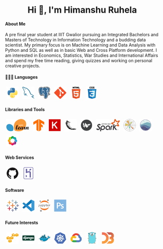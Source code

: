 <h1 align="center">Hi 👋, I'm Himanshu Ruhela</h1>

#### About Me

A pre final year student at IIIT Gwalior pursuing an Integrated Bachelors and Masters of Technology in Information Technology and a budding data scientist. My primary focus is on Machine Learning and Data Analysis with Python and SQL as well as in basic Web and Cross Platform development.
I am interested in Economics, Statistics, War Studies and International Affairs and spend my free time reading, giving quizzes and working on personal creative projects.

#### 👨🏻‍💻 Languages <br />
<p align="left">
  <img src="https://raw.githubusercontent.com/verdantfire/verdantfire/main/assets/python_icon.svg" height="40" style="vertical-align:down; margin:4px">
  <!--<img src="https://raw.githubusercontent.com/verdantfire/verdantfire/main/assets/sql_icon.png" height="40" style="vertical-align:down; margin:4px">-->
  <img src="https://raw.githubusercontent.com/verdantfire/verdantfire/main/assets/mysql_icon.svg" height="40" style="vertical-align:down; margin:4px">
<img src="https://raw.githubusercontent.com/verdantfire/verdantfire/main/assets/postgresql_icon.svg" height="40" style="vertical-align:down; margin:4px">
<img src="https://raw.githubusercontent.com/verdantfire/verdantfire/main/assets/git_icon.svg" height="40" style="vertical-align:down; margin:4px">
<img src="https://raw.githubusercontent.com/verdantfire/verdantfire/main/assets/html5_icon.svg" height="40" style="vertical-align:down; margin:4px">
<img src="https://raw.githubusercontent.com/verdantfire/verdantfire/main/assets/css3_icon.svg" height="40" style="vertical-align:down; margin:4px">
</p>

#### Libraries and Tools
<p align="left">
<img src="https://raw.githubusercontent.com/verdantfire/verdantfire/main/assets/scikit_learn_icon.svg" height="40" style="vertical-align:down; margin:4px">
<img src="https://raw.githubusercontent.com/verdantfire/verdantfire/main/assets/tensorflow_icon.svg" height="40" style="vertical-align:down; margin:4px">
<img src="https://raw.githubusercontent.com/verdantfire/verdantfire/main/assets/keras_icon.svg" height="40" style="vertical-align:down; margin:4px">

<img src="https://raw.githubusercontent.com/verdantfire/verdantfire/main/assets/flask_icon.svg" height="40" style="vertical-align:down; margin:4px">
<img src="https://raw.githubusercontent.com/verdantfire/verdantfire/main/assets/kivy_icon.png" height="40" style="vertical-align:down; margin:4px">

<img src="https://raw.githubusercontent.com/verdantfire/verdantfire/main/assets/apache_spark_icon.svg" height="40" style="vertical-align:down; margin:4px">

<img src="https://raw.githubusercontent.com/verdantfire/verdantfire/main/assets/matplotlib_icon.svg" height="40" style="vertical-align:down; margin:4px">
<img src="https://raw.githubusercontent.com/verdantfire/verdantfire/main/assets/seaborn_icon.svg" height="40" style="vertical-align:down; margin:4px">
<img src="https://raw.githubusercontent.com/verdantfire/verdantfire/main/assets/bokeh_icon.png" height="40" style="vertical-align:down; margin:4px">

</p>

#### Web Services
<p align="left">
<img src="https://raw.githubusercontent.com/verdantfire/verdantfire/main/assets/github_icon.svg" height="40" style="vertical-align:down; margin:4px">
<img src="https://raw.githubusercontent.com/verdantfire/verdantfire/main/assets/heroku_icon.svg" height="40" style="vertical-align:down; margin:4px">

</p>

#### Software
<p align='left'>
<img src="https://raw.githubusercontent.com/verdantfire/verdantfire/main/assets/tableau_icon.svg" height="40" style="vertical-align:down; margin:4px">
<img src="https://raw.githubusercontent.com/verdantfire/verdantfire/main/assets/vscode_icon.svg" height="40" style="vertical-align:down; margin:4px">
<img src="https://raw.githubusercontent.com/verdantfire/verdantfire/main/assets/jupyter_icon.svg" height="40" style="vertical-align:down; margin:4px">
<img src="https://raw.githubusercontent.com/verdantfire/verdantfire/main/assets/photoshop_icon.svg" height="40" style="vertical-align:down; margin:4px">
</p>

#### Future Interests
<p align="left">
<img src="https://raw.githubusercontent.com/verdantfire/verdantfire/main/assets/amazonwebservices_icon.svg" height="40" style="vertical-align:down; margin:4px">
<img src="https://raw.githubusercontent.com/verdantfire/verdantfire/main/assets/django_icon.svg" height="40" style="vertical-align:down; margin:4px">
<img src="https://raw.githubusercontent.com/verdantfire/verdantfire/main/assets/docker_icon.svg" height="40" style="vertical-align:down; margin:4px">
<img src="https://raw.githubusercontent.com/verdantfire/verdantfire/main/assets/kubernetes_icon.svg" height="40" style="vertical-align:down; margin:4px">
<img src="https://raw.githubusercontent.com/verdantfire/verdantfire/main/assets/googlecloud_icon.svg" height="40" style="vertical-align:down; margin:4px">
<img src="https://raw.githubusercontent.com/verdantfire/verdantfire/main/assets/go_icon.svg" height="40" style="vertical-align:down; margin:4px">
<img src="https://raw.githubusercontent.com/verdantfire/verdantfire/main/assets/d3js_icon.svg" height="40" style="vertical-align:down; margin:4px">

</p>

<!--##### Interests
<p align='left'>
MUN : <img src="https://raw.githubusercontent.com/verdantfire/verdantfire/main/assets/un_icon.svg" height="40" style="vertical-align:down; margin:4px">
Case Study : <img src="https://raw.githubusercontent.com/verdantfire/verdantfire/main/assets/case_study_icon.png" height="40" style="vertical-align:down; margin:4px">
Insight Generation : <img src="https://raw.githubusercontent.com/verdantfire/verdantfire/main/assets/insight_icon.png" height="40" style="vertical-align:down; margin:4px">
Research : <img src="https://raw.githubusercontent.com/verdantfire/verdantfire/main/assets/research_icon.png" height="40" style="vertical-align:down; margin:4px">
War Studies and Military History : 
Writing : <img src="https://raw.githubusercontent.com/verdantfire/verdantfire/main/assets/writing_icon.png" height="40" style="vertical-align:down; margin:4px">

</p>

<img src="https://raw.githubusercontent.com/verdantfire/verdantfire/main/assets/cplusplus_icon.svg" height="40" style="vertical-align:down; margin:4px">
<img src="https://raw.githubusercontent.com/verdantfire/verdantfire/main/assets/c_icon.svg" height="40" style="vertical-align:down; margin:4px">
<img src="https://raw.githubusercontent.com/verdantfire/verdantfire/main/assets/facebook_icon.svg" height="40" style="vertical-align:down; margin:4px">
<img src="https://raw.githubusercontent.com/verdantfire/verdantfire/main/assets/firefox_icon.svg" height="40" style="vertical-align:down; margin:4px">
<img src="https://raw.githubusercontent.com/verdantfire/verdantfire/main/assets/google_icon.svg" height="40" style="vertical-align:down; margin:4px">
<img src="https://raw.githubusercontent.com/verdantfire/verdantfire/main/assets/linux_icon.svg" height="40" style="vertical-align:down; margin:4px">
<img src="https://raw.githubusercontent.com/verdantfire/verdantfire/main/assets/ubuntu_icon.svg" height="40" style="vertical-align:down; margin:4px">-->

      
